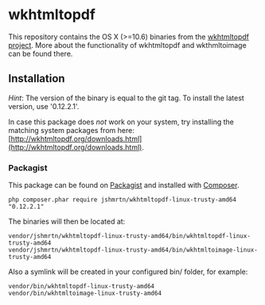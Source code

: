 wkhtmltopdf
================

This repository contains the OS X (>=10.6) binaries from the [wkhtmltopdf project](http://wkhtmltopdf.org/).
More about the functionality of wkhtmltopdf and wkthmltoimage can be found there.

## Installation

_Hint_:
The version of the binary is equal to the git tag.
To install the latest version, use '0.12.2.1'.

In case this package does _not_ work on your system, try installing the matching system packages from here: [http://wkhtmltopdf.org/downloads.html](http://wkhtmltopdf.org/downloads.html).

### Packagist

This package can be found on [Packagist](http://packagist.org) and installed with [Composer](https://getcomposer.org/).

    php composer.phar require jshmrtn/wkhtmltopdf-linux-trusty-amd64 "0.12.2.1"

The binaries will then be located at:

    vendor/jshmrtn/wkhtmltopdf-linux-trusty-amd64/bin/wkhtmltopdf-linux-trusty-amd64
    vendor/jshmrtn/wkhtmltopdf-linux-trusty-amd64/bin/wkhtmltoimage-linux-trusty-amd64

Also a symlink will be created in your configured bin/ folder, for example:

    vendor/bin/wkhtmltopdf-linux-trusty-amd64
    vendor/bin/wkhtmltoimage-linux-trusty-amd64

